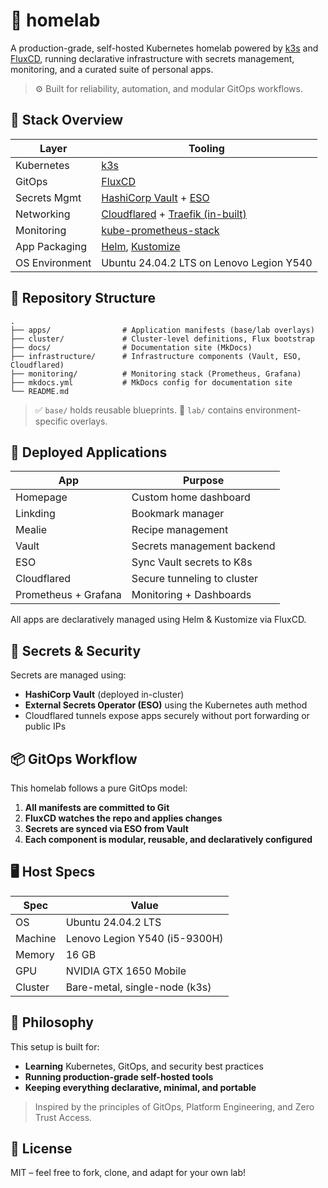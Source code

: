 # 🏡 homelab

A production-grade, self-hosted Kubernetes homelab powered by [k3s](https://k3s.io) and [FluxCD](https://fluxcd.io), running declarative infrastructure with secrets management, monitoring, and a curated suite of personal apps.

> ⚙️ Built for reliability, automation, and modular GitOps workflows.

## 🧰 Stack Overview

| Layer           | Tooling                                 |
|----------------|------------------------------------------|
| Kubernetes     | [k3s](https://k3s.io)                    |
| GitOps         | [FluxCD](https://fluxcd.io)              |
| Secrets Mgmt   | [HashiCorp Vault](https://www.vaultproject.io) + [ESO](https://external-secrets.io) |
| Networking     | [Cloudflared](https://developers.cloudflare.com/cloudflare-one/connections/connect-apps/) + [Traefik (in-built)](https://doc.traefik.io) |
| Monitoring     | [kube-prometheus-stack](https://github.com/prometheus-community/helm-charts/tree/main/charts/kube-prometheus-stack) |
| App Packaging  | [Helm](https://helm.sh), [Kustomize](https://kubectl.docs.kubernetes.io/references/kustomize/) |
| OS Environment | Ubuntu 24.04.2 LTS on Lenovo Legion Y540 |

## 📁 Repository Structure

```
.
├── apps/                # Application manifests (base/lab overlays)
├── cluster/             # Cluster-level definitions, Flux bootstrap
├── docs/                # Documentation site (MkDocs)
├── infrastructure/      # Infrastructure components (Vault, ESO, Cloudflared)
├── monitoring/          # Monitoring stack (Prometheus, Grafana)
├── mkdocs.yml           # MkDocs config for documentation site
└── README.md
```

> ✅ `base/` holds reusable blueprints.
> 🧪 `lab/` contains environment-specific overlays.

## 🚀 Deployed Applications

| App         | Purpose                        |
|-------------|--------------------------------|
| Homepage    | Custom home dashboard          |
| Linkding    | Bookmark manager               |
| Mealie      | Recipe management              |
| Vault       | Secrets management backend     |
| ESO         | Sync Vault secrets to K8s      |
| Cloudflared | Secure tunneling to cluster    |
| Prometheus + Grafana | Monitoring + Dashboards |

All apps are declaratively managed using Helm & Kustomize via FluxCD.

## 🔐 Secrets & Security

Secrets are managed using:
- **HashiCorp Vault** (deployed in-cluster)
- **External Secrets Operator (ESO)** using the Kubernetes auth method
- Cloudflared tunnels expose apps securely without port forwarding or public IPs

## 📦 GitOps Workflow

This homelab follows a pure GitOps model:

1. **All manifests are committed to Git**
2. **FluxCD watches the repo and applies changes**
3. **Secrets are synced via ESO from Vault**
4. **Each component is modular, reusable, and declaratively configured**

## 🖥️ Host Specs

| Spec       | Value                          |
|------------|---------------------------------|
| OS         | Ubuntu 24.04.2 LTS              |
| Machine    | Lenovo Legion Y540 (i5-9300H)   |
| Memory     | 16 GB                           |
| GPU        | NVIDIA GTX 1650 Mobile          |
| Cluster    | Bare-metal, single-node (k3s)   |

## 🧠 Philosophy

This setup is built for:
- **Learning** Kubernetes, GitOps, and security best practices
- **Running production-grade self-hosted tools**
- **Keeping everything declarative, minimal, and portable**

> Inspired by the principles of GitOps, Platform Engineering, and Zero Trust Access.

## 🤝 License

MIT – feel free to fork, clone, and adapt for your own lab!